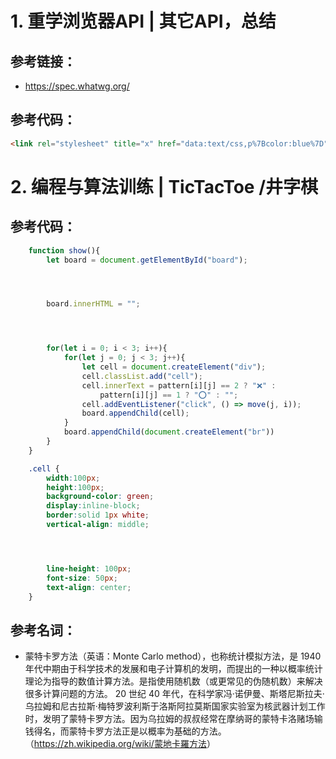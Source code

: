 # 1. 重学浏览器API | 其它API，总结
## 参考链接：
* <https://spec.whatwg.org/>
## 参考代码：
```html
<link rel="stylesheet" title="x" href="data:text/css,p%7Bcolor:blue%7D">
```

# 2. 编程与算法训练 | TicTacToe /井字棋
## 参考代码：
```javascript
    function show(){
        let board = document.getElementById("board");




        board.innerHTML = "";




        for(let i = 0; i < 3; i++){
            for(let j = 0; j < 3; j++){
                let cell = document.createElement("div");
                cell.classList.add("cell");
                cell.innerText = pattern[i][j] == 2 ? "❌" :
                    pattern[i][j] == 1 ? "⭕️" : "";
                cell.addEventListener("click", () => move(j, i));
                board.appendChild(cell);
            }
            board.appendChild(document.createElement("br"))
        }
    }
```
```css
    .cell {
        width:100px;
        height:100px;
        background-color: green;
        display:inline-block;
        border:solid 1px white;
        vertical-align: middle;




        line-height: 100px;
        font-size: 50px;
        text-align: center;
    }
```
## 参考名词：
* 蒙特卡罗方法（英语：Monte Carlo method），也称统计模拟方法，是 1940 年代中期由于科学技术的发展和电子计算机的发明，而提出的一种以概率统计理论为指导的数值计算方法。是指使用随机数（或更常见的伪随机数）来解决很多计算问题的方法。
20 世纪 40 年代，在科学家冯·诺伊曼、斯塔尼斯拉夫·乌拉姆和尼古拉斯·梅特罗波利斯于洛斯阿拉莫斯国家实验室为核武器计划工作时，发明了蒙特卡罗方法。因为乌拉姆的叔叔经常在摩纳哥的蒙特卡洛赌场输钱得名，而蒙特卡罗方法正是以概率为基础的方法。（<https://zh.wikipedia.org/wiki/蒙地卡羅方法>）